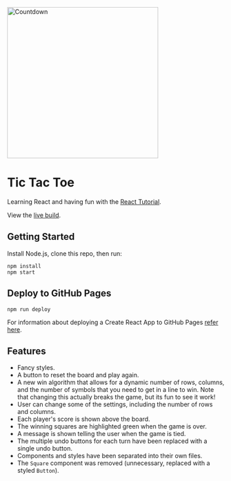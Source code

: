 <div>
  <img alt="Countdown" src="https://crazytim.github.io/tic-tac-toe/img/repo-thumbnail.jpg" width=350px />
  <br>
</div>

# Tic Tac Toe

Learning React and having fun with the [React Tutorial](https://reactjs.org/tutorial/tutorial.html).

View the [live build](https://crazytim.github.io/tic-tac-toe).

## Getting Started

Install Node.js, clone this repo, then run:

```
npm install
npm start
```

## Deploy to GitHub Pages

```
npm run deploy
```

For information about deploying a Create React App to GitHub Pages [refer here](https://create-react-app.dev/docs/deployment/#github-pages).

## Features

- Fancy styles.
- A button to reset the board and play again.
- A new win algorithm that allows for a dynamic number of rows, columns, and the number of symbols that you need to get in a line to win. Note that changing this actually breaks the game, but its fun to see it work!
- User can change some of the settings, including the number of rows and columns.
- Each player's score is shown above the board.
- The winning squares are highlighted green when the game is over.
- A message is shown telling the user when the game is tied.
- The multiple undo buttons for each turn have been replaced with a single undo button.
- Components and styles have been separated into their own files.
- The `Square` component was removed (unnecessary, replaced with a styled `Button`).
